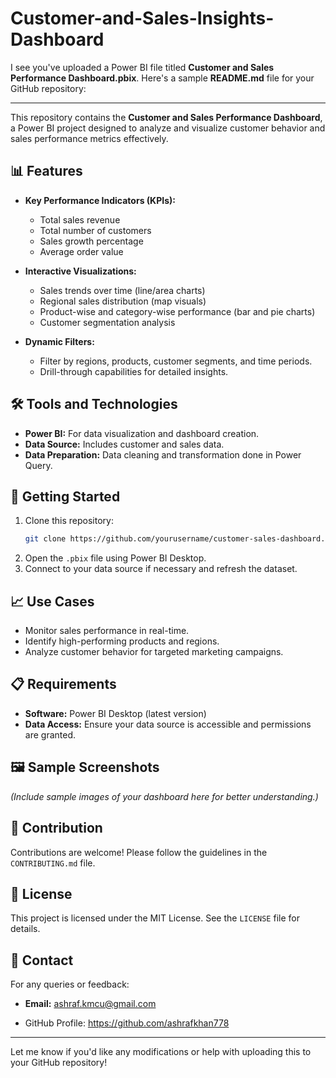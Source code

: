 # Customer-and-Sales-Insights-Dashboard
I see you've uploaded a Power BI file titled **Customer and Sales Performance Dashboard.pbix**. Here's a sample **README.md** file for your GitHub repository:

---


This repository contains the **Customer and Sales Performance Dashboard**, a Power BI project designed to analyze and visualize customer behavior and sales performance metrics effectively.

## 📊 Features

- **Key Performance Indicators (KPIs):**
  - Total sales revenue
  - Total number of customers
  - Sales growth percentage
  - Average order value

- **Interactive Visualizations:**
  - Sales trends over time (line/area charts)
  - Regional sales distribution (map visuals)
  - Product-wise and category-wise performance (bar and pie charts)
  - Customer segmentation analysis

- **Dynamic Filters:**
  - Filter by regions, products, customer segments, and time periods.
  - Drill-through capabilities for detailed insights.

## 🛠 Tools and Technologies

- **Power BI:** For data visualization and dashboard creation.
- **Data Source:** Includes customer and sales data.
- **Data Preparation:** Data cleaning and transformation done in Power Query.

## 🚀 Getting Started

1. Clone this repository:
   ```bash
   git clone https://github.com/yourusername/customer-sales-dashboard.git
   ```
2. Open the `.pbix` file using Power BI Desktop.
3. Connect to your data source if necessary and refresh the dataset.

## 📈 Use Cases

- Monitor sales performance in real-time.
- Identify high-performing products and regions.
- Analyze customer behavior for targeted marketing campaigns.

## 📋 Requirements

- **Software:** Power BI Desktop (latest version)
- **Data Access:** Ensure your data source is accessible and permissions are granted.

## 🖼 Sample Screenshots

*(Include sample images of your dashboard here for better understanding.)*

## 🤝 Contribution

Contributions are welcome! Please follow the guidelines in the `CONTRIBUTING.md` file.

## 📜 License

This project is licensed under the MIT License. See the `LICENSE` file for details.

## 💬 Contact

For any queries or feedback:
- **Email:** ashraf.kmcu@gmail.com

- GitHub Profile: https://github.com/ashrafkhan778

---

Let me know if you'd like any modifications or help with uploading this to your GitHub repository!
